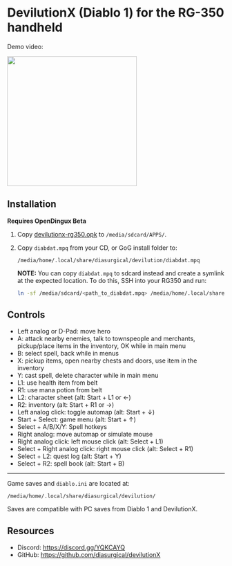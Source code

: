 # DevilutionX (Diablo 1) for the RG-350 handheld

Demo video:

<a href="https://youtu.be/ItA3TMiqXu8"><img src="https://user-images.githubusercontent.com/216339/66907570-73cda000-f001-11e9-9341-539fda20eff4.jpg" height="300"></a>

## Installation

**Requires OpenDingux Beta**

1. Copy [devilutionx-rg350.opk](https://github.com/diasurgical/devilutionX/releases/latest/download/devilutionx-rg350.opk) to `/media/sdcard/APPS/`.

2. Copy `diabdat.mpq` from your CD, or GoG install folder to:

   ~~~
   /media/home/.local/share/diasurgical/devilution/diabdat.mpq
   ~~~

   **NOTE:** You can copy `diabdat.mpq` to sdcard instead and create a symlink at the expected location. To do this, SSH into your RG350 and run:

   ~~~bash
   ln -sf /media/sdcard/<path_to_diabdat.mpq> /media/home/.local/share/diasurgical/devilution/diabdat.mpq
   ~~~

## Controls

- Left analog or D-Pad: move hero
- A: attack nearby enemies, talk to townspeople and merchants, pickup/place items in the inventory, OK while in main menu
- B: select spell, back while in menus
- X: pickup items, open nearby chests and doors, use item in the inventory
- Y: cast spell, delete character while in main menu
- L1: use health item from belt
- R1: use mana potion from belt
- L2: character sheet (alt: Start + L1 or ←)
- R2: inventory (alt: Start + R1 or →)
- Left analog click: toggle automap (alt: Start + ↓)
- Start + Select: game menu (alt: Start + ↑)
- Select + A/B/X/Y: Spell hotkeys
- Right analog: move automap or simulate mouse
- Right analog click: left mouse click (alt: Select + L1)
- Select + Right analog click: right mouse click (alt: Select + R1)
- Select + L2: quest log (alt: Start + Y)
- Select + R2: spell book (alt: Start + B)

---

Game saves and `diablo.ini` are located at:

~~~
/media/home/.local/share/diasurgical/devilution/
~~~

Saves are compatible with PC saves from Diablo 1 and DevilutionX.

## Resources

* Discord: https://discord.gg/YQKCAYQ
* GitHub: https://github.com/diasurgical/devilutionX
